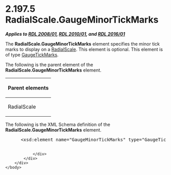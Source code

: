 <html dir="LTR" xmlns:mshelp="http://msdn.microsoft.com/mshelp" xmlns:ddue="http://ddue.schemas.microsoft.com/authoring/2003/5" xmlns:xlink="http://www.w3.org/1999/xlink" xmlns:tool="http://www.microsoft.com/tooltip">
    <head>
        <meta http-equiv="Content-Type" content="text/html; CHARSET=utf-8"></meta>
        <meta name="save" content="history"></meta>
        <title>2.197.5 RadialScale.GaugeMinorTickMarks</title>
        <xml>
            <mshelp:toctitle title="2.197.5 RadialScale.GaugeMinorTickMarks"></mshelp:toctitle>
            <mshelp:rltitle title="[MS-RDL]: RadialScale.GaugeMinorTickMarks"></mshelp:rltitle>
            <mshelp:keyword index="A" term="81b6de5b-0e0f-4272-9b9c-e1c73896a603"></mshelp:keyword>
            <mshelp:attr name="DCSext.ContentType" value="open specification"></mshelp:attr>
            <mshelp:attr name="AssetID" value="81b6de5b-0e0f-4272-9b9c-e1c73896a603"></mshelp:attr>
            <mshelp:attr name="TopicType" value="kbRef"></mshelp:attr>
            <mshelp:attr name="DCSext.Title" value="[MS-RDL]: RadialScale.GaugeMinorTickMarks" />
        </xml>
    </head>
    <body>
        <div id="header">
            <h1 class="heading">2.197.5 RadialScale.GaugeMinorTickMarks</h1>
        </div>
        <div id="mainSection">
            <div id="mainBody">
                <div id="allHistory" class="saveHistory"></div>
                <div id="sectionSection0" class="section" name="collapseableSection">
                    

<p><b><i>Applies to </i></b><a href="1e855f94-4617-47e4-b89e-0856c6cb420f.htm"><b><i>RDL 2008/01</i></b></a><b><i>,
</i></b><a href="3428e690-a348-4ec7-8a6a-8efb42d2cdee.htm"><b><i>RDL 2010/01</i></b></a><b><i>,
and </i></b><a href="52ce3983-2bfc-4e72-9359-42aaf5fe4509.htm"><b><i>RDL 2016/01</i></b></a></p>

<p>The <b>RadialScale.GaugeMinorTickMarks</b> element specifies
the minor tick marks to display on a <a href="86468d9f-c561-4b50-a689-5dfccfde8495.htm">RadialScale</a>. This element
is optional. This element is of type <a href="85bb1716-e94b-4d9a-97b3-3c681e0c53d5.htm">GaugeTickMarks</a>.</p>

<p>The following is the parent element of the <b>RadialScale.GaugeMinorTickMarks</b>
element.</p>

<table>
 <thead>
  <tr>
   <th>
   <p>Parent elements</p>
   </th>
  </tr>
 </thead>
 <tr>
  <td>
  <p>RadialScale </p>
  </td>
 </tr>
</table>

<p>The following is the XML Schema definition of the <b>RadialScale.GaugeMinorTickMarks</b>
element.           </p>

<dl>
<dd>
<div><pre> &lt;xsd:element name=&quot;GaugeMinorTickMarks&quot; type=&quot;GaugeTickMarksType&quot; minOccurs=&quot;0&quot; /&gt;
  
</pre></div>
</dd></dl>


                </div>
            </div>
        </div>
    </body>
</html>